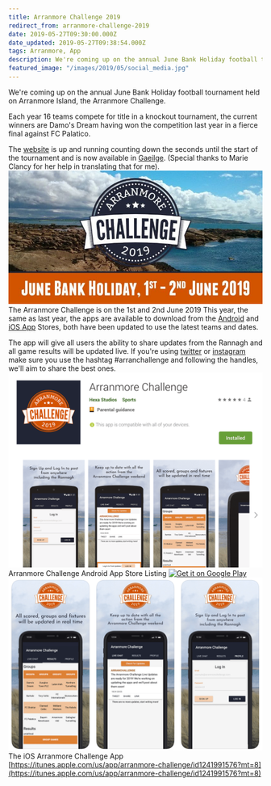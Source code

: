 ```yaml
---
title: Arranmore Challenge 2019
redirect_from: arranmore-challenge-2019
date: 2019-05-27T09:30:00.000Z
date_updated: 2019-05-27T09:38:54.000Z
tags: Arranmore, App
description: We're coming up on the annual June Bank Holiday football tournament held on Arranmore Island, the Arranmore Challenge.
featured_image: "/images/2019/05/social_media.jpg"
---
```


We're coming up on the annual June Bank Holiday football tournament held on Arranmore Island, the Arranmore Challenge.

Each year 16 teams compete for title in a knockout tournament, the current winners are Damo's Dream having won the competition last year in a fierce final against FC Palatico.

The [website](https://arranmorechallenge.com/) is up and running counting down the seconds until the start of the tournament and is now available in [Gaeilge](https://arranmorechallenge.com/ie/). (Special thanks to Marie Clancy for her help in translating that for me).
![](/images/2019/05/social_media.jpg)The Arranmore Challenge is on the 1st and 2nd June 2019
This year, the same as last year, the apps are available to download from the [Android](https://play.google.com/store/apps/details?id=com.hexastudios.arranmorechallenge&amp;hl=en_GB) and [iOS App](https://itunes.apple.com/gb/app/arranmore-challenge/id1241991576?mt=8) Stores, both have been updated to use the latest teams and dates.

The app will give all users the ability to share updates from the Rannagh and all game results will be updated live. If you're using [twitter](https://twitter.com/ArranChallenge) or [instagram](https://www.instagram.com/arranchallenge/) make sure you use the hashtag #arranchallenge and following the handles, we'll aim to share the best ones.
![](/images/2019/05/Screenshot-2019-05-27-at-10.37.24.png)Arranmore Challenge Android App Store Listing
[![Get it on Google Play](https://play.google.com/intl/en_us/badges/images/generic/en_badge_web_generic.png)](https://play.google.com/store/apps/details?id=com.hexastudios.arranmorechallenge&hl=en_GB&pcampaignid=MKT-Other-global-all-co-prtnr-py-PartBadge-Mar2515-1)
![](/images/2019/05/Screenshot-2019-05-27-at-10.37.47.png)The iOS Arranmore Challenge App
[https://itunes.apple.com/us/app/arranmore-challenge/id1241991576?mt=8](https://itunes.apple.com/us/app/arranmore-challenge/id1241991576?mt=8)
